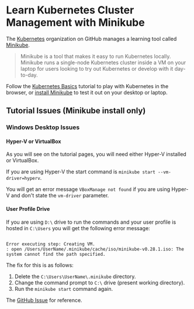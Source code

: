 # Learn Kubernetes Cluster Management with Minikube

The [Kubernetes](https://github.com/kubernetes) organization on GitHub manages a learning tool called [Minikube](https://github.com/kubernetes/minikube).

> Minikube is a tool that makes it easy to run Kubernetes locally. Minikube runs a single-node Kubernetes cluster inside a VM on your laptop for users looking to try out Kubernetes or develop with it day-to-day.

Follow the [Kubernetes Basics](https://kubernetes.io/docs/tutorials/kubernetes-basics/) tutorial to play with Kubernetes in the browser, or [install Minikube](https://github.com/kubernetes/minikube#installation) to test it out on your desktop or laptop.

## Tutorial Issues (Minikube install only)

### Windows Desktop Issues

#### Hyper-V or VirtualBox

As you will see on the tutorial pages, you will need either Hyper-V installed or VirtualBox.

If you are using Hyper-V the start command is `minikube start --vm-driver=hyperv`.

You will get an error message `VBoxManage not found` if you are using Hyper-V and don't state the `vm-driver` parameter.

#### User Profile Drive

If you are using `D:\` drive to run the commands and your user profile is hosted in `C:\Users` you will get the following error message:

```

Error executing step: Creating VM.
: open /Users/UserName/.minikube/cache/iso/minikube-v0.28.1.iso: The system cannot find the path specified.

```

The fix for this is as follows:

1. Delete the `C:\Users\UserName\.minikube` directory.
1. Change the command prompt to `C:\` drive (present working directory).
1. Run the `minikube start` command again.

The [GitHub Issue](https://github.com/kubernetes/minikube/issues/459) for reference.
